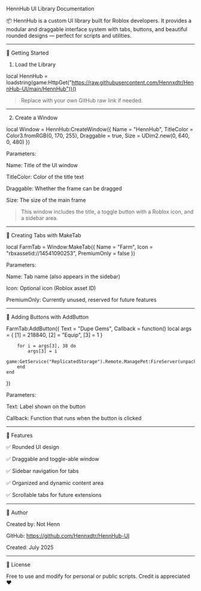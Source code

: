 HennHub UI Library Documentation

📦 HennHub is a custom UI library built for Roblox developers. It provides a modular and draggable interface system with tabs, buttons, and beautiful rounded designs — perfect for scripts and utilities.


---

🚀 Getting Started

1. Load the Library

local HennHub = loadstring(game:HttpGet("https://raw.githubusercontent.com/Hennxdtr/HennHub-UI/main/HennHub"))()

> Replace with your own GitHub raw link if needed.




---

2. Create a Window

local Window = HennHub:CreateWindow({
    Name = "HennHub",
    TitleColor = Color3.fromRGB(0, 170, 255),
    Draggable = true,
    Size = UDim2.new(0, 640, 0, 480)
})

Parameters:

Name: Title of the UI window

TitleColor: Color of the title text

Draggable: Whether the frame can be dragged

Size: The size of the main frame


> This window includes the title, a toggle button with a Roblox icon, and a sidebar area.




---

📁 Creating Tabs with MakeTab

local FarmTab = Window:MakeTab({
    Name = "Farm",
    Icon = "rbxassetid://14541090253",
    PremiumOnly = false
})

Parameters:

Name: Tab name (also appears in the sidebar)

Icon: Optional icon (Roblox asset ID)

PremiumOnly: Currently unused, reserved for future features



---

🔘 Adding Buttons with AddButton

FarmTab:AddButton({
    Text = "Dupe Gems",
    Callback = function()
        local args = {
            [1] = 218840,
            [2] = "Equip",
            [3] = 1
        }

        for i = args[3], 38 do
            args[3] = i
            game:GetService("ReplicatedStorage").Remote.ManagePet:FireServer(unpack(args))
        end
    end
})

Parameters:

Text: Label shown on the button

Callback: Function that runs when the button is clicked



---

🎨 Features

✅ Rounded UI design

✅ Draggable and toggle-able window

✅ Sidebar navigation for tabs

✅ Organized and dynamic content area

✅ Scrollable tabs for future extensions



---

👤 Author

Created by: Not Henn

GitHub: https://github.com/Hennxdtr/HennHub-UI

Created: July 2025



---

📄 License

Free to use and modify for personal or public scripts. Credit is appreciated ❤️

